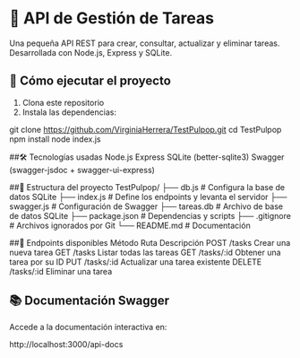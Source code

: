 # 📝 API de Gestión de Tareas

Una pequeña API REST para crear, consultar, actualizar y eliminar tareas. Desarrollada con Node.js, Express y SQLite.

## 🚀 Cómo ejecutar el proyecto

1. Clona este repositorio
2. Instala las dependencias:

git clone https://github.com/VirginiaHerrera/TestPulpop.git
cd TestPulpop
npm install
node index.js


##🛠️ Tecnologías usadas
Node.js
Express
SQLite (better-sqlite3)
Swagger (swagger-jsdoc + swagger-ui-express)


##📁 Estructura del proyecto
TestPulpop/
├── db.js             # Configura la base de datos SQLite
├── index.js          # Define los endpoints y levanta el servidor
├── swagger.js        # Configuración de Swagger
├── tareas.db         # Archivo de base de datos SQLite
├── package.json      # Dependencias y scripts
├── .gitignore        # Archivos ignorados por Git
└── README.md         # Documentación

##🔌 Endpoints disponibles
Método	Ruta	Descripción
POST	/tasks	Crear una nueva tarea
GET	/tasks	Listar todas las tareas
GET	/tasks/:id	Obtener una tarea por su ID
PUT	/tasks/:id	Actualizar una tarea existente
DELETE	/tasks/:id	Eliminar una tarea

## 📚 Documentación Swagger
Accede a la documentación interactiva en:

http://localhost:3000/api-docs
